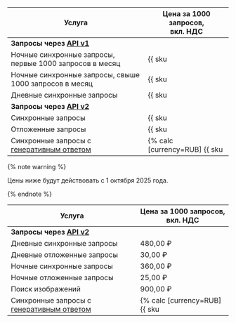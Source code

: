 | Услуга  | Цена за 1000 запросов,<br/>вкл. НДС |
|---------|-------------------------------------|
| **Запросы через [API v1](../../search-api/concepts/index.md#api-v1)** | |
| Ночные синхронные запросы, первые 1000 запросов в месяц | {{ sku|RUB|searchapi.requests.night.v1|string }} |
| Ночные синхронные запросы, свыше 1000 запросов в месяц  | {{ sku|RUB|searchapi.requests.night.v1|pricingRate.1|string }} |
| Дневные синхронные запросы | {{ sku|RUB|searchapi.requests.day.v1|string }} |
| **Запросы через [API v2](../../search-api/concepts/index.md#api-v2)** | |
| Синхронные запросы | {{ sku|RUB|searchapi.requests.sync.v3|string }} |
| Отложенные запросы | {{ sku|RUB|searchapi.requests.async.v3|string }} | 
| Синхронные запросы с [генеративным ответом](../../search-api/concepts/generative-response.md) | {% calc [currency=RUB] {{ sku|RUB|searchapi.generative.requests.v3|number }} × 1000 %} |

{% note warning %}

Цены ниже будут действовать с 1 октября 2025 года.

{% endnote %}

| Услуга  | Цена за 1000 запросов,<br/>вкл. НДС |
|---------|-------------------------------------|
| **Запросы через [API v2](../../search-api/concepts/index.md#api-v2)** | |
| Дневные синхронные запросы | 480,00 ₽ |
| Дневные отложенные запросы | 30,00 ₽ |
| Ночные синхронные запросы | 360,00 ₽ |
| Ночные отложенные запросы | 25,00 ₽ |
| Поиск изображений | 900,00 ₽ |
| Синхронные запросы с [генеративным ответом](../../search-api/concepts/generative-response.md) | {% calc [currency=RUB] {{ sku|RUB|searchapi.generative.requests.v3|number }} × 1000 %} |